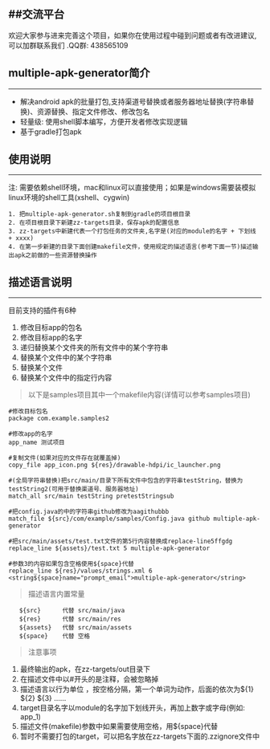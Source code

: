 ##交流平台
----
欢迎大家参与进来完善这个项目，如果你在使用过程中碰到问题或者有改进建议,可以加群联系我们
.QQ群: 438565109

## multiple-apk-generator简介
---- 
* 解决android apk的批量打包,支持渠道号替换或者服务器地址替换(字符串替换)、资源替换、指定文件修改、修改包名
* 轻量级: 使用shell脚本编写，方便开发者修改实现逻辑
* 基于gradle打包apk
 
## 使用说明
----
注: 需要依赖shell环境，mac和linux可以直接使用；如果是windows需要装模拟linux环境的shell工具(xshell、cygwin)

``` 
1. 把multiple-apk-generator.sh复制到gradle的项目根目录
2. 在项目根目录下新建zz-targets目录，保存apk的配置信息
3. zz-targets中新建代表一个打包任务的文件夹,名字是(对应的module的名字 + 下划线 + xxxx)
4. 在第一步新建的目录下面创建makefile文件，使用规定的描述语言(参考下面一节)描述输出apk之前做的一些资源替换操作

``` 

## 描述语言说明
----
目前支持的插件有6种

1. 修改目标app的包名
2. 修改目标app的名字
3. 递归替换某个文件夹的所有文件中的某个字符串
4. 替换某个文件中的某个字符串
5. 替换某个文件
6. 替换某个文件中的指定行内容

>以下是samples项目其中一个makefile内容(详情可以参考samples项目)

``` 
#修改目标包名
package com.example.samples2

#修改app的名字
app_name 测试项目

#复制文件(如果对应的文件存在就覆盖掉)
copy_file app_icon.png ${res}/drawable-hdpi/ic_launcher.png

#(全局字符串替换)把src/main/目录下所有文件中包含的字符串testString，替换为testString2(可用于替换渠道号、服务器地址)
match_all src/main testString pretestStringsub

#把config.java的中的字符串github修改为aagithubbb
match_file ${src}/com/example/samples/Config.java github multiple-apk-generator

#把src/main/assets/test.txt文件的第5行内容替换成replace-line5ffgdg
replace_line ${assets}/test.txt 5 multiple-apk-generator

#参数3的内容如果包含空格使用${space}代替
replace_line ${res}/values/strings.xml 6 <string${space}name="prompt_email">multiple-apk-generator</string>

``` 

>描述语言内置常量

``` 
   ${src}      代替 src/main/java
   ${res}      代替 src/main/res
   ${assets}   代替 src/main/assets
   ${space}    代替 空格
``` 

>注意事项

1. 最终输出的apk，在zz-targets/out目录下
2. 在描述文件中以#开头的是注释，会被忽略掉
3. 描述语言以行为单位 ，按空格分隔，第一个单词为动作，后面的依次为${1}  ${2}  ${3}  ......
4. target目录名字以module的名字加下划线开头，再加上数字或字母(例如: app_1)
5. 描述文件(makefile)参数中如果需要使用空格，用${space}代替
6. 暂时不需要打包的target，可以把名字放在zz-targets下面的.zzignore文件中
